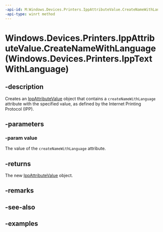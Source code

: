 ```yaml
---
-api-id: M:Windows.Devices.Printers.IppAttributeValue.CreateNameWithLanguage(Windows.Devices.Printers.IppTextWithLanguage)
-api-type: winrt method
---
```


# Windows.Devices.Printers.IppAttributeValue.CreateNameWithLanguage(Windows.Devices.Printers.IppTextWithLanguage)

<!--
public static Windows.Devices.Printers.IppAttributeValue CreateNameWithLanguage (Windows.Devices.Printers.IppTextWithLanguage value);
-->


## -description

Creates an [IppAttributeValue](ippattributevalue.md) object that contains a `createNameWithLanguage` attribute with the specified value, as defined by the Internet Printing Protocol (IPP).

## -parameters

### -param value

The value of the `createNameWithLanguage` attribute.

## -returns

The new [IppAttributeValue](ippattributevalue.md) object.

## -remarks

## -see-also

## -examples


